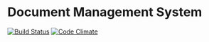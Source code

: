 # Document Management System
[![Build Status](https://travis-ci.org/andela-eefekemo/DMS.svg?branch=master)](https://travis-ci.org/andela-eefekemo/DMS)
[![Code Climate](https://codeclimate.com/github/andela-eefekemo/DMS/badges/gpa.svg)](https://codeclimate.com/github/andela-efeekemo/DMS)